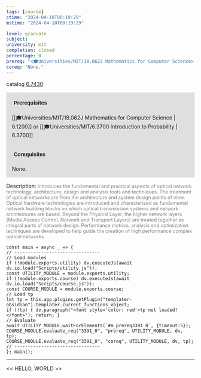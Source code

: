 ```yaml
---
tags: [course]
ctime: "2024-04-18T00:19:29"
mstime: "2024-04-18T00:19:29"

level: graduate
subject: 
university: mit
completion: closed
percentage: 0
prereq: "<🎓Universities/MIT/18.062J Mathematics for Computer Science> or <🎓Universities/MIT/6.3700 Introduction to Probability>"
coreq: "None."
---
```


catalog [6.7430](http://student.mit.edu/catalog/m6c.html#6.7430)

<span style="display: block; padding: 15px; background-color: rgb(100, 100, 100, 0.2);"><font id="m_prereq3391_0" style="display: block; font-family: Arial, sans-serif; font-weight: bold; padding: 5px">Prerequisites</font><br><span id="prereq3391_0">[[🎓Universities/MIT/18.062J Mathematics for Computer Science | 6.1200]] or [[🎓Universities/MIT/6.3700 Introduction to Probability | 6.3700]]</span></span>
<span style="display: block; padding: 15px; background-color: rgb(100, 100, 100, 0.2);"><font id="m_coreq3391_0" style="display: block; font-family: Arial, sans-serif; font-weight: bold; padding: 5px">Corequisites</font><br><span id="coreq3391_0">None.</span></span>

<font style="">Description:</font>
<font style="color: grey; font-size: 0.8rem;">Introduces the fundamental and practical aspects of optical network technology, architecture, design and analysis tools and techniques. The treatment of optical networks are from the architecture and system design points of view. Optical hardware technologies are introduced and characterized as fundamental network building blocks on which optical transmission systems and network architectures are based. Beyond the Physical Layer, the higher network layers (Media Access Control, Network and Transport Layers) are treated together as integral parts of network design. Performance metrics, analysis and optimization techniques are developed to help guide the creation of high performance complex optical networks.</font>

```dataviewjs
const main = async _ => {
// --------------------------------
// Load modules
if (!module.exports.utility) dv.executeJs(await dv.io.load("Scripts/utility.js"));
const UTILITY_MODULE = module.exports.utility;
if (!module.exports.course) dv.executeJs(await dv.io.load("Scripts/course.js"));
const COURSE_MODULE = module.exports.course;
// Load tp
let tp = this.app.plugins.getPlugin("templater-obsidian").templater.current_functions_object;
if (!tp) { dv.paragraph("<font style='color: red'>tp not loaded!</font>"); return; }
// Evaluate
await UTILITY_MODULE.waitForElements(`#m_prereq3391_0`, {timeout:5});
COURSE_MODULE.evaluate_req("3391_0", "prereq", UTILITY_MODULE, dv, tp);
COURSE_MODULE.evaluate_req("3391_0", "coreq", UTILITY_MODULE, dv, tp);
// --------------------------------
}; main();
```

---

<< HELLO, WORLD >>
